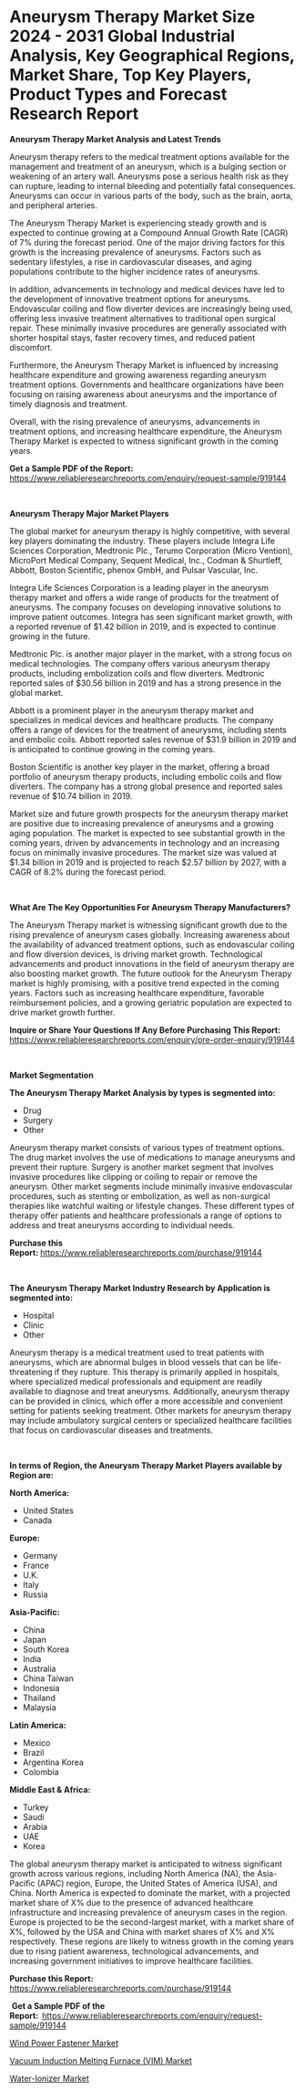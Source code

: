 <p><h1>Aneurysm Therapy Market Size 2024 - 2031 Global Industrial Analysis, Key Geographical Regions, Market Share, Top Key Players, Product Types and Forecast Research Report</h1></p><p><strong>Aneurysm Therapy Market Analysis and Latest Trends</strong></p>
<p><p>Aneurysm therapy refers to the medical treatment options available for the management and treatment of an aneurysm, which is a bulging section or weakening of an artery wall. Aneurysms pose a serious health risk as they can rupture, leading to internal bleeding and potentially fatal consequences. Aneurysms can occur in various parts of the body, such as the brain, aorta, and peripheral arteries.</p><p>The Aneurysm Therapy Market is experiencing steady growth and is expected to continue growing at a Compound Annual Growth Rate (CAGR) of 7% during the forecast period. One of the major driving factors for this growth is the increasing prevalence of aneurysms. Factors such as sedentary lifestyles, a rise in cardiovascular diseases, and aging populations contribute to the higher incidence rates of aneurysms.</p><p>In addition, advancements in technology and medical devices have led to the development of innovative treatment options for aneurysms. Endovascular coiling and flow diverter devices are increasingly being used, offering less invasive treatment alternatives to traditional open surgical repair. These minimally invasive procedures are generally associated with shorter hospital stays, faster recovery times, and reduced patient discomfort.</p><p>Furthermore, the Aneurysm Therapy Market is influenced by increasing healthcare expenditure and growing awareness regarding aneurysm treatment options. Governments and healthcare organizations have been focusing on raising awareness about aneurysms and the importance of timely diagnosis and treatment.</p><p>Overall, with the rising prevalence of aneurysms, advancements in treatment options, and increasing healthcare expenditure, the Aneurysm Therapy Market is expected to witness significant growth in the coming years.</p></p>
<p><strong>Get a Sample PDF of the Report:&nbsp;</strong> <a href="https://www.reliableresearchreports.com/enquiry/request-sample/919144">https://www.reliableresearchreports.com/enquiry/request-sample/919144</a></p>
<p>&nbsp;</p>
<p><strong>Aneurysm Therapy Major Market Players</strong></p>
<p><p>The global market for aneurysm therapy is highly competitive, with several key players dominating the industry. These players include Integra Life Sciences Corporation, Medtronic Plc., Terumo Corporation (Micro Vention), MicroPort Medical Company, Sequent Medical, Inc., Codman & Shurtleff, Abbott, Boston Scientific, phenox GmbH, and Pulsar Vascular, Inc.</p><p>Integra Life Sciences Corporation is a leading player in the aneurysm therapy market and offers a wide range of products for the treatment of aneurysms. The company focuses on developing innovative solutions to improve patient outcomes. Integra has seen significant market growth, with a reported revenue of $1.42 billion in 2019, and is expected to continue growing in the future.</p><p>Medtronic Plc. is another major player in the market, with a strong focus on medical technologies. The company offers various aneurysm therapy products, including embolization coils and flow diverters. Medtronic reported sales of $30.56 billion in 2019 and has a strong presence in the global market.</p><p>Abbott is a prominent player in the aneurysm therapy market and specializes in medical devices and healthcare products. The company offers a range of devices for the treatment of aneurysms, including stents and embolic coils. Abbott reported sales revenue of $31.9 billion in 2019 and is anticipated to continue growing in the coming years.</p><p>Boston Scientific is another key player in the market, offering a broad portfolio of aneurysm therapy products, including embolic coils and flow diverters. The company has a strong global presence and reported sales revenue of $10.74 billion in 2019.</p><p>Market size and future growth prospects for the aneurysm therapy market are positive due to increasing prevalence of aneurysms and a growing aging population. The market is expected to see substantial growth in the coming years, driven by advancements in technology and an increasing focus on minimally invasive procedures. The market size was valued at $1.34 billion in 2019 and is projected to reach $2.57 billion by 2027, with a CAGR of 8.2% during the forecast period.</p></p>
<p>&nbsp;</p>
<p><strong>What Are The Key Opportunities For Aneurysm Therapy Manufacturers?</strong></p>
<p><p>The Aneurysm Therapy market is witnessing significant growth due to the rising prevalence of aneurysm cases globally. Increasing awareness about the availability of advanced treatment options, such as endovascular coiling and flow diversion devices, is driving market growth. Technological advancements and product innovations in the field of aneurysm therapy are also boosting market growth. The future outlook for the Aneurysm Therapy market is highly promising, with a positive trend expected in the coming years. Factors such as increasing healthcare expenditure, favorable reimbursement policies, and a growing geriatric population are expected to drive market growth further.</p></p>
<p><strong>Inquire or Share Your Questions If Any Before Purchasing This Report:</strong> <a href="https://www.reliableresearchreports.com/enquiry/pre-order-enquiry/919144">https://www.reliableresearchreports.com/enquiry/pre-order-enquiry/919144</a></p>
<p>&nbsp;</p>
<p><strong>Market Segmentation</strong></p>
<p><strong>The Aneurysm Therapy Market Analysis by types is segmented into:</strong></p>
<p><ul><li>Drug</li><li>Surgery</li><li>Other</li></ul></p>
<p><p>Aneurysm therapy market consists of various types of treatment options. The drug market involves the use of medications to manage aneurysms and prevent their rupture. Surgery is another market segment that involves invasive procedures like clipping or coiling to repair or remove the aneurysm. Other market segments include minimally invasive endovascular procedures, such as stenting or embolization, as well as non-surgical therapies like watchful waiting or lifestyle changes. These different types of therapy offer patients and healthcare professionals a range of options to address and treat aneurysms according to individual needs.</p></p>
<p><strong>Purchase this Report:&nbsp;</strong><a href="https://www.reliableresearchreports.com/purchase/919144">https://www.reliableresearchreports.com/purchase/919144</a></p>
<p>&nbsp;</p>
<p><strong>The Aneurysm Therapy Market Industry Research by Application is segmented into:</strong></p>
<p><ul><li>Hospital</li><li>Clinic</li><li>Other</li></ul></p>
<p><p>Aneurysm therapy is a medical treatment used to treat patients with aneurysms, which are abnormal bulges in blood vessels that can be life-threatening if they rupture. This therapy is primarily applied in hospitals, where specialized medical professionals and equipment are readily available to diagnose and treat aneurysms. Additionally, aneurysm therapy can be provided in clinics, which offer a more accessible and convenient setting for patients seeking treatment. Other markets for aneurysm therapy may include ambulatory surgical centers or specialized healthcare facilities that focus on cardiovascular diseases and treatments.</p></p>
<p>&nbsp;</p>
<p><strong>In terms of Region, the Aneurysm Therapy Market Players available by Region are:</strong></p>
<p>
    <p> <strong> North America: </strong>
        <ul>
            <li>United States</li>
            <li>Canada</li>
        </ul>
        </p> 
    <p> <strong> Europe: </strong>
        <ul>
            <li>Germany</li>
            <li>France</li>
            <li>U.K.</li>
            <li>Italy</li>
            <li>Russia</li>
        </ul>
        </p> 
    <p> <strong> Asia-Pacific: </strong>
        <ul>
            <li>China</li>
            <li>Japan</li>
            <li>South Korea</li>
            <li>India</li>
            <li>Australia</li>
            <li>China Taiwan</li>
            <li>Indonesia</li>
            <li>Thailand</li>
            <li>Malaysia</li>
        </ul>
        </p> 
    <p> <strong> Latin America: </strong>
        <ul>
            <li>Mexico</li>
            <li>Brazil</li>
            <li>Argentina Korea</li>
            <li>Colombia</li>
        </ul>
        </p> 
    <p> <strong> Middle East & Africa: </strong>
        <ul>
            <li>Turkey</li>
            <li>Saudi</li>
            <li>Arabia</li>
            <li>UAE</li>
            <li>Korea</li>
        </ul>
    </p>
    </p>
<p><p>The global aneurysm therapy market is anticipated to witness significant growth across various regions, including North America (NA), the Asia-Pacific (APAC) region, Europe, the United States of America (USA), and China. North America is expected to dominate the market, with a projected market share of X% due to the presence of advanced healthcare infrastructure and increasing prevalence of aneurysm cases in the region. Europe is projected to be the second-largest market, with a market share of X%, followed by the USA and China with market shares of X% and X% respectively. These regions are likely to witness growth in the coming years due to rising patient awareness, technological advancements, and increasing government initiatives to improve healthcare facilities.</p></p>
<p><strong>Purchase this Report: </strong><a href="https://www.reliableresearchreports.com/purchase/919144">https://www.reliableresearchreports.com/purchase/919144</a></p>
<p>&nbsp;<strong>Get a Sample PDF of the Report:&nbsp;&nbsp;</strong><a href="https://www.reliableresearchreports.com/enquiry/request-sample/919144">https://www.reliableresearchreports.com/enquiry/request-sample/919144</a></p>
<p><strong></strong></p>
<p><p><a href="https://github.com/BryceTownsendr/Market-Research-Report-List-2/blob/main/wind-power-fastener-market.md">Wind Power Fastener Market</a></p><p><a href="https://github.com/PeterParrish5/Market-Research-Report-List-2/blob/main/vacuum-induction-melting-furnace-vim-market.md">Vacuum Induction Melting Furnace (VIM) Market</a></p><p><a href="https://github.com/WillieWoodard/Market-Research-Report-List-2/blob/main/water-ionizer-market.md">Water-Ionizer Market</a></p></p>